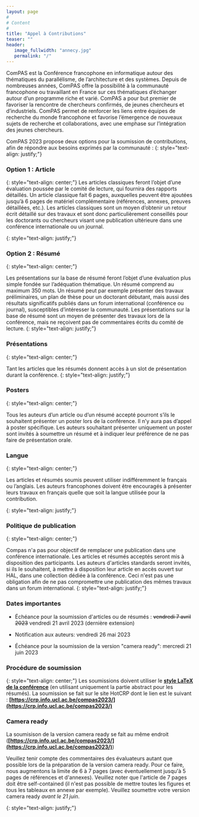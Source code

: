 ```yaml
---
layout: page
#
# Content
#
title: "Appel à Contributions"
teaser: ""
header:
   image_fullwidth: "annecy.jpg"
   permalink: "/"
---
```



ComPAS est la Conférence francophone en informatique autour des thématiques du parallélisme, de l’architecture et des systèmes. Depuis de nombreuses années, ComPAS offre la possibilité à la communauté francophone ou travaillant en France sur ces thématiques d’échanger autour d’un programme riche et varié. ComPAS a pour but premier de favoriser la rencontre de chercheurs confirmés, de jeunes chercheurs et d’industriels. ComPAS permet de renforcer les liens entre équipes de recherche du monde francophone et favorise l’émergence de nouveaux sujets de recherche et collaborations, avec une emphase sur l’intégration des jeunes chercheurs.

ComPAS 2023 propose deux options pour la soumission de contributions, afin de répondre aux besoins exprimés par la communauté :
{: style="text-align: justify;"}

### **Option 1 : Article**
{: style="text-align: center;"}
Les articles classiques feront l’objet d’une évaluation poussée par le comité de lecture, qui fournira des rapports détaillés. Un article classique fait 6 pages, auxquelles peuvent être ajoutées jusqu’à 6 pages de matériel complémentaire (références, annexes, preuves détaillées, etc.). Les articles classiques sont un moyen d’obtenir un retour écrit détaillé sur des travaux et sont donc particulièrement conseillés pour les doctorants ou chercheurs visant une publication ultérieure dans une conférence internationale ou un journal.

{: style="text-align: justify;"}

### **Option 2 : Résumé**
{: style="text-align: center;"}

Les présentations sur la base de résumé feront l’objet d’une évaluation plus simple fondée sur l’adéquation thématique. Un résumé comprend au maximum 350 mots. Un résumé peut par exemple présenter des travaux préliminaires, un plan de thèse pour un doctorant débutant, mais aussi des résultats significatifs publiés dans un forum international (conférence ou journal), susceptibles d’intéresser la communauté. Les présentations sur la base de résumé sont un moyen de présenter des travaux lors de la conférence, mais ne reçoivent pas de commentaires écrits du comité de lecture. 
{: style="text-align: justify;"}

### **Présentations**
{: style="text-align: center;"}

Tant les articles que les résumés donnent accès à un slot de présentation durant la conférence.
{: style="text-align: justify;"}
### **Posters**
{: style="text-align: center;"}

Tous les auteurs d’un article ou d’un résumé accepté pourront s’ils le souhaitent présenter un poster lors de la conférence. Il n’y aura pas d’appel à poster spécifique. Les auteurs souhaitant présenter uniquement un poster sont invités à soumettre un résumé et à indiquer leur préférence de ne pas faire de présentation orale.

### **Langue**
{: style="text-align: center;"}

Les articles et résumés soumis peuvent utiliser indifféremment le français ou l’anglais. Les auteurs francophones doivent être encouragés à présenter leurs travaux en français quelle que soit la langue utilisée pour la contribution.

{: style="text-align: justify;"}


### **Politique de publication**
{: style="text-align: center;"}

Compas n'a pas pour objectif de remplacer une publication dans une conférence internationale. Les articles et résumés acceptés seront mis à disposition des participants. Les auteurs d'articles standards seront invités, si ils le souhaitent, à mettre à disposition leur article en accès ouvert sur HAL, dans une collection dédiée à la conférence. Ceci n'est pas une obligation afin de ne pas compromettre une publication des mêmes travaux dans un forum international.
{: style="text-align: justify;"}

### **Dates importantes**

+ Échéance pour la soumission d'articles ou de résumés : ~~vendredi 7 avril 2023~~ vendredi 21 avril 2023 (dernière extension) 

+ Notification aux auteurs: vendredi 26 mai 2023

+ Échéance pour la soumission de la version "camera ready": mercredi 21 juin 2023

### **Procédure de soumission**
{: style="text-align: center;"}
Les soumissions doivent utiliser le **[style LaTeX de la conférence](../assets/misc/compas-2023-style.zip)** (en utilisant uniquement la partie abstract pour les résumés). La soumission se fait sur le site HotCRP  dont le lien est le suivant : **[https://crp.info.ucl.ac.be/compas2023/](https://crp.info.ucl.ac.be/compas2023/)**

### **Camera ready**

La soumisison de la version camera ready se fait au même endroit (**[https://crp.info.ucl.ac.be/compas2023/](https://crp.info.ucl.ac.be/compas2023/)**)

Veuillez tenir compte des commentaires des évaluateurs autant que
possible lors de la préparation de la version camera ready.  Pour
ce faire, nous augmentons la limite de 6 à 7 pages (avec
éventuellement jusqu'à 5 pages de références et d'annexes).
Veuillez noter que l'article de 7 pages doit être
self-contained (il n'est pas possible de mettre toutes les
figures et tous les tableaux en annexe par exemple).  Veuillez
soumettre votre version camera ready *avant le 21 juin*.


{: style="text-align: justify;"}



